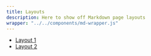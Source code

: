 ```yaml
---
title: Layouts
description: Here to show off Markdown page layouts
wrapper: "../../components/md-wrapper.js"
---
```


- [Layout 1](/layouts/layout-one)
- [Layout 2](/layouts/layout-two)
